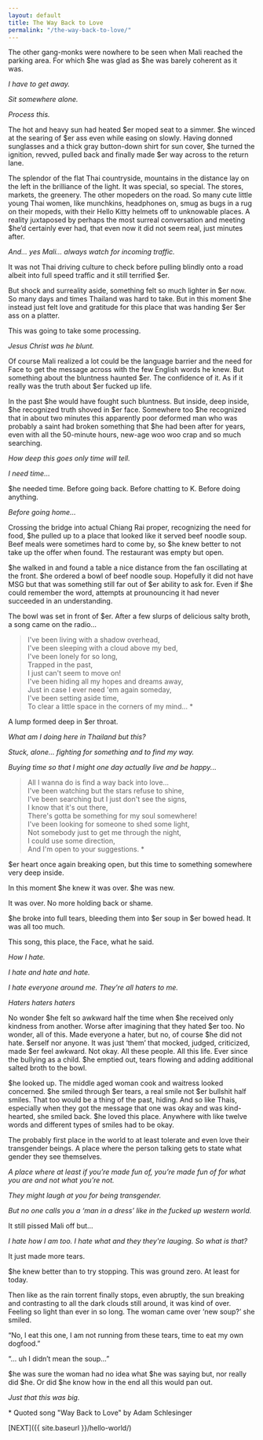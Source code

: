 ```yaml
---
layout: default
title: The Way Back to Love
permalink: "/the-way-back-to-love/"
---
```

<!-- wp:paragraph -->

The other gang-monks were nowhere to be seen when Mali reached the parking area. For which $he was glad as $he was barely coherent as it was.&nbsp;

<!-- /wp:paragraph -->

<!-- wp:paragraph -->

_I have to get away._

<!-- /wp:paragraph -->

<!-- wp:paragraph -->

_Sit somewhere alone._

<!-- /wp:paragraph -->

<!-- wp:paragraph -->

_Process this._

<!-- /wp:paragraph -->

<!-- wp:paragraph -->

The hot and heavy sun had heated $er moped seat to a simmer. $he winced at the searing of $er ass even while easing on slowly. Having donned sunglasses and a thick gray button-down shirt for sun cover, $he turned the ignition, revved, pulled back and finally made $er way across to the return lane.&nbsp;

<!-- /wp:paragraph -->

<!-- wp:paragraph -->

The splendor of the flat Thai countryside, mountains in the distance lay on the left in the brilliance of the light. It was special, so special. The stores, markets, the greenery. The other mopeders on the road. So many cute little young Thai women, like munchkins, headphones on, smug as bugs in a rug on their mopeds, with their Hello Kitty helmets off to unknowable places. A reality juxtaposed by perhaps the most surreal conversation and meeting $he’d certainly ever had, that even now it did not seem real, just minutes after.&nbsp;

<!-- /wp:paragraph -->

<!-- wp:paragraph -->

_And… yes Mali… always watch for incoming traffic.&nbsp;_

<!-- /wp:paragraph -->

<!-- wp:paragraph -->

It was not Thai driving culture to check before pulling blindly onto a road albeit into full speed traffic and it still terrified $er.

<!-- /wp:paragraph -->

<!-- wp:paragraph -->

But shock and surreality aside, something felt so much lighter in $er now. So many days and times Thailand was hard to take. But in this moment $he instead just felt love and gratitude for this place that was handing $er $er ass on a platter. &nbsp;

<!-- /wp:paragraph -->

<!-- wp:paragraph -->

This was going to take some processing.&nbsp;

<!-- /wp:paragraph -->

<!-- wp:paragraph -->

_Jesus Christ was he blunt.&nbsp;_

<!-- /wp:paragraph -->

<!-- wp:paragraph -->

Of course Mali realized a lot could be the language barrier and the need for Face to get the message across with the few English words he knew. But something about the bluntness haunted $er. The confidence of it. As if it really was the truth about $er fucked up life.

<!-- /wp:paragraph -->

<!-- wp:paragraph -->

In the past $he would have fought such bluntness. But inside, deep inside, $he recognized truth shoved in $er face. Somewhere too $he recognized that in about two minutes this apparently poor deformed man who was probably a saint had broken something that $he had been after for years, even with all the 50-minute hours, new-age woo woo crap and so much searching.&nbsp;

<!-- /wp:paragraph -->

<!-- wp:paragraph -->

_How deep this goes only time will tell.&nbsp;_

<!-- /wp:paragraph -->

<!-- wp:paragraph -->

_I need time…_

<!-- /wp:paragraph -->

<!-- wp:paragraph -->

$he needed time. Before going back. Before chatting to K. Before doing anything.

<!-- /wp:paragraph -->

<!-- wp:paragraph -->

_Before going home…_

<!-- /wp:paragraph -->

<!-- wp:paragraph -->

Crossing the bridge into actual Chiang Rai proper, recognizing the need for food, $he pulled up to a place that looked like it served beef noodle soup. Beef meals were sometimes hard to come by, so $he knew better to not take up the offer when found. The restaurant was empty but open.&nbsp;

<!-- /wp:paragraph -->

<!-- wp:paragraph -->

$he walked in and found a table a nice distance from the fan oscillating at the front. $he ordered a bowl of beef noodle soup. Hopefully it did not have MSG but that was something still far out of $er ability to ask for. Even if $he could remember the word, attempts at prounouncing it had never succeeded in an understanding.&nbsp;

<!-- /wp:paragraph -->

<!-- wp:paragraph -->

The bowl was set in front of $er. After a few slurps of delicious salty broth, a song came on the radio…&nbsp;

<!-- /wp:paragraph -->

<!-- wp:quote -->

> I've been living with a shadow overhead,  
> I've been sleeping with a cloud above my bed,  
> I've been lonely for so long,  
> Trapped in the past,  
> I just can't seem to move on!  
> I've been hiding all my hopes and dreams away,  
> Just in case I ever need 'em again someday,  
> I've been setting aside time,  
> To clear a little space in the corners of my mind... \*

<!-- /wp:quote -->

<!-- wp:paragraph -->

A lump formed deep in $er throat.&nbsp;

<!-- /wp:paragraph -->

<!-- wp:paragraph -->

_What am I doing here in Thailand but this?_

<!-- /wp:paragraph -->

<!-- wp:paragraph -->

_Stuck, alone… fighting for something and to find my way._

<!-- /wp:paragraph -->

<!-- wp:paragraph -->

_Buying time so that I might one day actually live and be happy._..

<!-- /wp:paragraph -->

<!-- wp:quote -->

> All I wanna do is find a way back into love…  
> I've been watching but the stars refuse to shine,  
> I've been searching but I just don't see the signs,  
> I know that it's out there,  
> There's gotta be something for my soul somewhere!  
> I've been looking for someone to shed some light,  
> Not somebody just to get me through the night,  
> I could use some direction,  
> And I'm open to your suggestions. \*

<!-- /wp:quote -->

<!-- wp:paragraph -->

$er heart once again breaking open, but this time to something somewhere very deep inside.&nbsp;

<!-- /wp:paragraph -->

<!-- wp:paragraph -->

In this moment $he knew it was over. $he was new.

<!-- /wp:paragraph -->

<!-- wp:paragraph -->

It was over. No more holding back or shame.&nbsp;

<!-- /wp:paragraph -->

<!-- wp:paragraph -->

$he broke into full tears, bleeding them into $er soup in $er bowed head. It was all too much.&nbsp;

<!-- /wp:paragraph -->

<!-- wp:paragraph -->

This song, this place, the Face, what he said.&nbsp;

<!-- /wp:paragraph -->

<!-- wp:paragraph -->

_How I hate._

<!-- /wp:paragraph -->

<!-- wp:paragraph -->

_I hate and hate and hate.&nbsp;_

<!-- /wp:paragraph -->

<!-- wp:paragraph -->

_I hate everyone around me. They’re all haters to me._

<!-- /wp:paragraph -->

<!-- wp:paragraph -->

_Haters haters haters_

<!-- /wp:paragraph -->

<!-- wp:paragraph -->

No wonder $he felt so awkward half the time when $he received only kindness from another. Worse after imagining that they hated $er too. No wonder, all of this. Made everyone a hater, but no, of course $he did not hate. $erself nor anyone. It was just ‘them’ that mocked, judged, criticized, made $er feel awkward. Not okay. All these people. All this life. Ever since the bullying as a child. $he emptied out, tears flowing and adding additional salted broth to the bowl.&nbsp;

<!-- /wp:paragraph -->

<!-- wp:paragraph -->

$he looked up. The middle aged woman cook and waitress looked concerned. $he smiled through $er tears, a real smile not $er bullshit half smiles. That too would be a thing of the past, hiding. And so like Thais, especially when they got the message that one was okay and was kind-hearted, she smiled back. $he loved this place. Anywhere with like twelve words and different types of smiles had to be okay.&nbsp;

<!-- /wp:paragraph -->

<!-- wp:paragraph -->

The probably first place in the world to at least tolerate and even love their transgender beings. A place where the person talking gets to state what gender they see themselves.&nbsp;

<!-- /wp:paragraph -->

<!-- wp:paragraph -->

_A place where at least if you’re made fun of, you’re made fun of for what you are and not what you’re not.&nbsp;_

<!-- /wp:paragraph -->

<!-- wp:paragraph -->

_They might laugh at you for being transgender.&nbsp;_

<!-- /wp:paragraph -->

<!-- wp:paragraph -->

_But no one calls you a ‘man in a dress’ like in the fucked up western world._

<!-- /wp:paragraph -->

<!-- wp:paragraph -->

It still pissed Mali off but…

<!-- /wp:paragraph -->

<!-- wp:paragraph -->

_I hate how I am too. I hate what and they they're lauging. So what is that?_&nbsp;

<!-- /wp:paragraph -->

<!-- wp:paragraph -->

It just made more tears.&nbsp;

<!-- /wp:paragraph -->

<!-- wp:paragraph -->

$he knew better than to try stopping. This was ground zero. At least for today.

<!-- /wp:paragraph -->

<!-- wp:paragraph -->

Then like as the rain torrent finally stops, even abruptly, the sun breaking and contrasting to all the dark clouds still around, it was kind of over. Feeling so light than ever in so long. The woman came over ‘new soup?’ she smiled.&nbsp;

<!-- /wp:paragraph -->

<!-- wp:paragraph -->

“No, I eat this one, I am not running from these tears, time to eat my own dogfood.”

<!-- /wp:paragraph -->

<!-- wp:paragraph -->

“… uh I didn’t mean the soup…”&nbsp;

<!-- /wp:paragraph -->

<!-- wp:paragraph -->

$he was sure the woman had no idea what $he was saying but, nor really did $he. Or did $he know how in the end all this would pan out.&nbsp;

<!-- /wp:paragraph -->

<!-- wp:paragraph -->

_Just that this was big.&nbsp;_

<!-- /wp:paragraph -->

<!-- wp:paragraph -->

\* Quoted song "Way Back to Love" by Adam Schlesinger

<!-- /wp:paragraph -->

<!-- wp:paragraph -->

[NEXT]({{ site.baseurl }}/hello-world/)

<!-- /wp:paragraph -->

